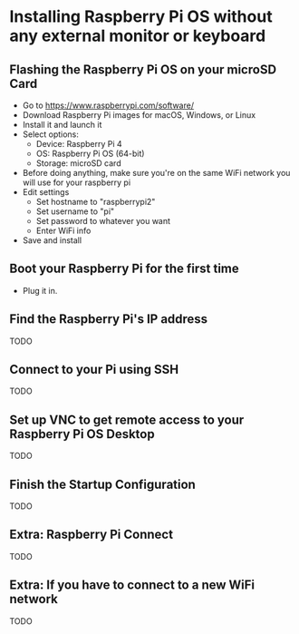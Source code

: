 # Installing Raspberry Pi OS without any external monitor or keyboard

## Flashing the Raspberry Pi OS on your microSD Card

* Go to https://www.raspberrypi.com/software/
* Download Raspberry Pi images for macOS, Windows, or Linux
* Install it and launch it
* Select options: 
  * Device: Raspberry Pi 4
  * OS: Raspberry Pi OS (64-bit)
  * Storage: microSD card
* Before doing anything, make sure you're on the same WiFi network you will use for your raspberry pi
* Edit settings
  * Set hostname to "raspberrypi2"
  * Set username to "pi"
  * Set password to whatever you want
  * Enter WiFi info
* Save and install

## Boot your Raspberry Pi for the first time

* Plug it in.

## Find the Raspberry Pi's IP address

TODO

## Connect to your Pi using SSH

TODO

## Set up VNC to get remote access to your Raspberry Pi OS Desktop 

TODO

## Finish the Startup Configuration

TODO

## Extra: Raspberry Pi Connect

TODO

## Extra: If you have to connect to a new WiFi network

TODO
